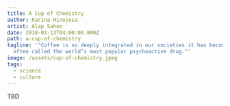 ```yaml
---
title: A Cup of Chemistry
author: Karina Hinojosa
artist: Alap Sahoo
date: 2018-03-13T04:00:00.000Z
path: a-cup-of-chemistry
tagline: '"Coffee is so deeply integrated in our societies it has become what’s
  often called the world’s most popular psychoactive drug."'
image: /assets/cup-of-chemistry.jpeg
tags:
  - science
  - culture
---
```

TBD